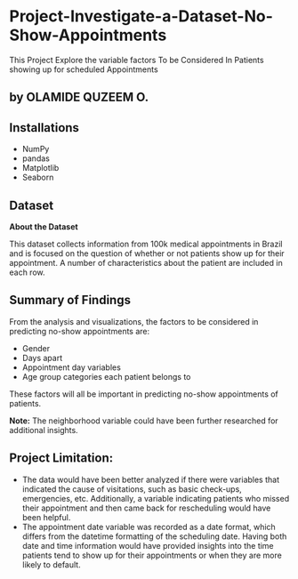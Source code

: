 # Project-Investigate-a-Dataset-No-Show-Appointments
This Project Explore the variable factors To be Considered In Patients showing up for scheduled Appointments

## by OLAMIDE QUZEEM O.

<h2>Installations</h2>
<ul>
<li>NumPy</li>
<li>pandas</li>
<li>Matplotlib</li>
<li>Seaborn</li>
</ul>

<h2>Dataset</h2>

<p><strong>About the Dataset</strong></p>

<p>This dataset collects information from 100k medical appointments in Brazil and is focused on the question of whether or not patients show up for their appointment. A number of characteristics about the patient are included in each row.</p>

<h2>Summary of Findings</h2>

<p>From the analysis and visualizations, the factors to be considered in predicting no-show appointments are:</p>

<ul>
  <li>Gender</li>
  <li>Days apart</li>
  <li>Appointment day variables</li>
  <li>Age group categories each patient belongs to</li>
</ul>

<p>These factors will all be important in predicting no-show appointments of patients.</p>

<p><strong>Note:</strong> The neighborhood variable could have been further researched for additional insights.</p>

<h2>Project Limitation:</h2>

<ul>
  <li>The data would have been better analyzed if there were variables that indicated the cause of visitations, such as basic check-ups, emergencies, etc. Additionally, a variable indicating patients who missed their appointment and then came back for rescheduling would have been helpful.</li>
  <li>The appointment date variable was recorded as a date format, which differs from the datetime formatting of the scheduling date. Having both date and time information would have provided insights into the time patients tend to show up for their appointments or when they are more likely to default.</li>
</ul>
